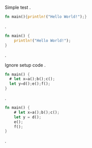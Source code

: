 Simple test
.
~~~rust
fn main(){println!("Hello World!");}
~~~
.
```rust
fn main() {
    println!("Hello World!");
}
```
.


Ignore setup code
.
~~~rust
fn main() {
  # let x=a();b();c();
  let y=d();e();f();
}
~~~
.
```rust
fn main() {
    # let x=a();b();c();
    let y = d();
    e();
    f();
}
```
.
